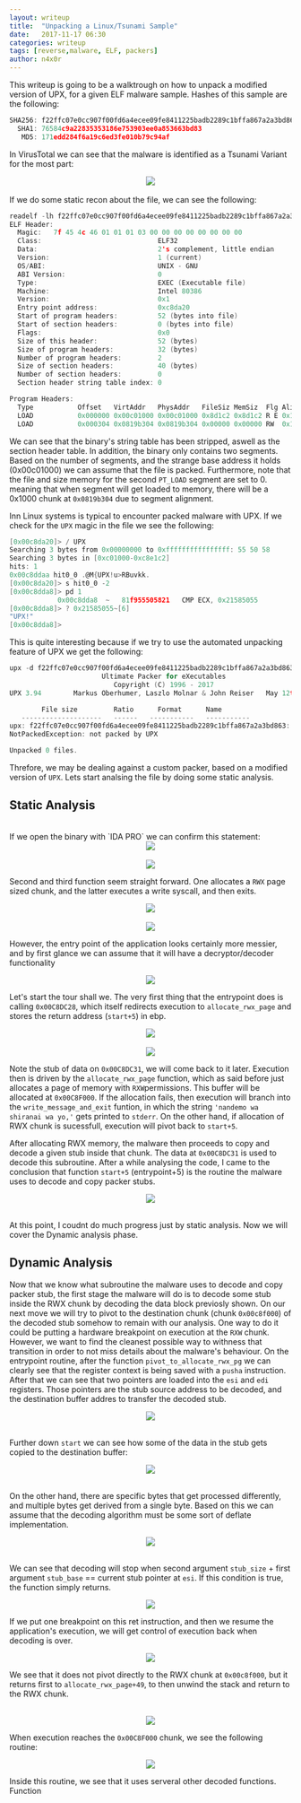 ```yaml
---
layout: writeup
title:  "Unpacking a Linux/Tsunami Sample"
date:   2017-11-17 06:30
categories: writeup
tags: [reverse,malware, ELF, packers]
author: n4x0r
---
```


This writeup is going to be a walktrough on how to unpack a modified version of UPX, for a given ELF malware sample. Hashes of this sample are the following:

```c
SHA256: f22ffc07e0cc907f00fd6a4ecee09fe8411225badb2289c1bffa867a2a3bd863
  SHA1: 76584c9a22835353186e753903ee0a853663bd83
   MD5: 171edd284f6a19c6ed3fe010b79c94af
```

In VirusTotal we can see that the malware is identified as a Tsunami Variant for the most part:

<div style="text-align:center"><img src ="https://github.com/n4x0r/n4x0r.github.io/raw/master/images/Tsunami/1.png" /></div>

<br/>
If we do some static recon about the file, we can see the following:
<br/>

```c
readelf -lh f22ffc07e0cc907f00fd6a4ecee09fe8411225badb2289c1bffa867a2a3bd863
ELF Header:
  Magic:   7f 45 4c 46 01 01 01 03 00 00 00 00 00 00 00 00 
  Class:                             ELF32
  Data:                              2's complement, little endian
  Version:                           1 (current)
  OS/ABI:                            UNIX - GNU
  ABI Version:                       0
  Type:                              EXEC (Executable file)
  Machine:                           Intel 80386
  Version:                           0x1
  Entry point address:               0xc8da20
  Start of program headers:          52 (bytes into file)
  Start of section headers:          0 (bytes into file)
  Flags:                             0x0
  Size of this header:               52 (bytes)
  Size of program headers:           32 (bytes)
  Number of program headers:         2
  Size of section headers:           40 (bytes)
  Number of section headers:         0
  Section header string table index: 0

Program Headers:
  Type           Offset   VirtAddr   PhysAddr   FileSiz MemSiz  Flg Align
  LOAD           0x000000 0x00c01000 0x00c01000 0x8d1c2 0x8d1c2 R E 0x1000
  LOAD           0x000304 0x0819b304 0x0819b304 0x00000 0x00000 RW  0x1000
```

We can see that the binary's string table has been stripped, aswell as the section header table.
In addition, the binary only contains two segments. Based on the number of segments, and the strange base address it holds (0x00c01000) we can assume that the file is packed.
Furthermore, note that the file and size memory for the second `PT_LOAD` segment are set to 0. meaning that when segment will get loaded to memory, there will be a 0x1000 chunk at `0x0819b304` due to segment alignment.

Inn Linux systems is typical to encounter packed malware with UPX. If we check for the `UPX` magic in the file we see the following:
```c
[0x00c8da20]> / UPX
Searching 3 bytes from 0x00000000 to 0xffffffffffffffff: 55 50 58 
Searching 3 bytes in [0xc01000-0xc8e1c2]
hits: 1
0x00c8ddaa hit0_0 .@M{UPX!u>RBuvkk.
[0x00c8da20]> s hit0_0 -2
[0x00c8dda8]> pd 1
            0x00c8dda8  ~   81f955505821   CMP ECX, 0x21585055
[0x00c8dda8]> ? 0x21585055~[6]
"UPX!" 
[0x00c8dda8]> 
```
This is quite interesting because if we try to use the automated unpacking feature of UPX we get the following:

```c
upx -d f22ffc07e0cc907f00fd6a4ecee09fe8411225badb2289c1bffa867a2a3bd863
                       Ultimate Packer for eXecutables
                          Copyright (C) 1996 - 2017
UPX 3.94        Markus Oberhumer, Laszlo Molnar & John Reiser   May 12th 2017

        File size         Ratio      Format      Name
   --------------------   ------   -----------   -----------
upx: f22ffc07e0cc907f00fd6a4ecee09fe8411225badb2289c1bffa867a2a3bd863: 
NotPackedException: not packed by UPX

Unpacked 0 files.
```

Threfore, we may be dealing against a custom packer, based on a modified version of `UPX`.
Lets start analsing the file by doing some static analysis.

<h2> Static Analysis</h2>
<br/>
If we open the binary with `IDA PRO` we can confirm this statement:
<br/>

<div style="text-align:center"><img src ="https://github.com/n4x0r/n4x0r.github.io/raw/master/images/Tsunami/2.png" /></div>
<br/>

<div style="text-align:center"><img src ="https://github.com/n4x0r/n4x0r.github.io/raw/master/images/Tsunami/3.png" /></div>

Second and third function seem straight forward. One allocates a `RWX` page sized chunk, and the latter executes a write syscall, and then exits.
<br/>

<div style="text-align:center"><img src ="https://github.com/n4x0r/n4x0r.github.io/raw/master/images/Tsunami/5.png" /></div>
<br/>

<div style="text-align:center"><img src ="https://github.com/n4x0r/n4x0r.github.io/raw/master/images/Tsunami/4.png" /></div>

However, the entry point of the application looks certainly more messier, and by first glance we can assume that it will have a decryptor/decoder functionality
<br/>

<div style="text-align:center"><img src ="https://github.com/n4x0r/n4x0r.github.io/raw/master/images/Tsunami/6.png" /></div>

Let's start the tour shall we.
The very first thing that the entrypoint does is calling `0x00C8DC28`, which itself redirects execution to `allocate_rwx_page` and stores the return address (`start+5`) in ebp.
<br/>

<div style="text-align:center"><img src ="https://github.com/n4x0r/n4x0r.github.io/raw/master/images/Tsunami/7.png" /></div>
<br/>

<div style="text-align:center"><img src ="https://github.com/n4x0r/n4x0r.github.io/raw/master/images/Tsunami/8.png" /></div>

Note the stub of data on `0x00C8DC31`, we will come back to it later.
Execution then is driven by the `allocate_rwx_page` function, which as said before just allocates a page of memory with `RXW`permissions. This buffer will be allocated at `0x00C8F000`. If the allocation fails, then execution will branch into the `write_message_and_exit` funtion, in which the string `'nandemo wa shiranai wa yo,'` gets printed to `stderr`. On the other hand, if allocation of RWX chunk is sucessfull, execution will pivot back to `start+5`.

After allocating RWX memory, the malware then proceeds to copy and decode a given stub inside that chunk. The data at `0x00C8DC31` is used to decode this subroutine. After a while analysing the code, I came to the conclusion that function `start+5` (entrypoint+5) is the routine the malware uses to decode and copy packer stubs.

<div style="text-align:center"><img src ="https://github.com/n4x0r/n4x0r.github.io/raw/master/images/Tsunami/9.png" /></div>
<br/>

At this point, I coudnt do much progress just by static analysis. Now we will cover the Dynamic analysis phase.

<h2> Dynamic Analysis </h2>

Now that we know what subroutine the malware uses to decode and copy packer stub, the first stage the malware will do is to decode some stub inside the RWX chunk by decoding the data block previosly shown. On our next move we will try to pivot to the destination chunk (chunk `0x00c8f000`) of the decoded stub somehow to remain with our analysis. One way to do it could be putting a hardware breakpoint on execution at the `RXW` chunk. However, we want to find the cleanest possible way to withness that transition in order to not miss details about the malware's behaviour. 
On the entrypoint routine, after the function `pivot_to_allocate_rwx_pg` we can clearly see that the register context is being saved with a `pusha` instruction. After that we can see that two pointers are loaded into the `esi` and `edi` registers. Those pointers are the stub source address to be decoded, and the destination buffer addres to transfer the decoded stub.

<div style="text-align:center"><img src ="https://github.com/n4x0r/n4x0r.github.io/raw/master/images/Tsunami/10.png" /></div>
<br/>

Further down `start` we can see how some of the data in the stub gets copied to the destination buffer:

<div style="text-align:center"><img src ="https://github.com/n4x0r/n4x0r.github.io/raw/master/images/Tsunami/15.png" /></div>
<br/>

On the other hand, there are specific bytes that get processed differently, and multiple bytes get derived from a single byte. Based on this we can assume that the decoding algorithm must be some sort of deflate implementation.
 
<div style="text-align:center"><img src ="https://github.com/n4x0r/n4x0r.github.io/raw/master/images/Tsunami/16.png" /></div>
<br/>

We can see that decoding will stop when second argument `stub_size` + first argument `stub_base` == current stub pointer at `esi`. If this condition is true, the function simply returns.
<div style="text-align:center"><img src ="https://github.com/n4x0r/n4x0r.github.io/raw/master/images/Tsunami/11.png" /></div>

If we put one breakpoint on this ret instruction, and then we resume the application's execution, we will get control of execution back when decoding is over.
<br/>
<div style="text-align:center"><img src ="https://github.com/n4x0r/n4x0r.github.io/raw/master/images/Tsunami/12.png" /></div>

We see that it does not pivot directly to the RWX chunk at `0x00c8f000`, but it returns first to `allocate_rwx_page+49`, to then unwind the stack and return to the RWX chunk.

<br/>
<div style="text-align:center"><img src ="https://github.com/n4x0r/n4x0r.github.io/raw/master/images/Tsunami/13.png" /></div>

When execution reaches the `0x00C8F000` chunk, we see the following routine:
<br/>
<div style="text-align:center"><img src ="https://github.com/n4x0r/n4x0r.github.io/raw/master/images/Tsunami/14.png" /></div>

Inside this routine, we see that it uses serveral other decoded functions. Function 



